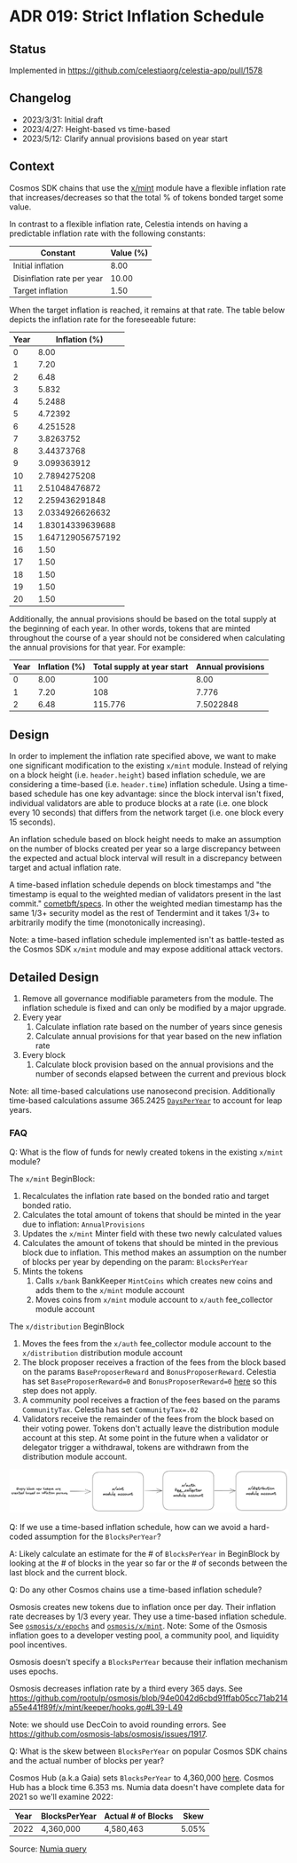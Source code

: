 # ADR 019: Strict Inflation Schedule

## Status

Implemented in <https://github.com/celestiaorg/celestia-app/pull/1578>

## Changelog

- 2023/3/31: Initial draft
- 2023/4/27: Height-based vs time-based
- 2023/5/12: Clarify annual provisions based on year start

## Context

Cosmos SDK chains that use the [x/mint](https://github.com/cosmos/cosmos-sdk/blob/v0.46.15/x/mint/spec/README.md) module have a flexible inflation rate that increases/decreases so that the total % of tokens bonded target some value.

In contrast to a flexible inflation rate, Celestia intends on having a predictable inflation rate with the following constants:

| Constant                   | Value (%) |
|----------------------------|-----------|
| Initial inflation          | 8.00      |
| Disinflation rate per year | 10.00     |
| Target inflation           | 1.50      |

When the target inflation is reached, it remains at that rate.
The table below depicts the inflation rate for the foreseeable future:

| Year | Inflation (%)     |
|------|-------------------|
| 0    | 8.00              |
| 1    | 7.20              |
| 2    | 6.48              |
| 3    | 5.832             |
| 4    | 5.2488            |
| 5    | 4.72392           |
| 6    | 4.251528          |
| 7    | 3.8263752         |
| 8    | 3.44373768        |
| 9    | 3.099363912       |
| 10   | 2.7894275208      |
| 11   | 2.51048476872     |
| 12   | 2.259436291848    |
| 13   | 2.0334926626632   |
| 14   | 1.83014339639688  |
| 15   | 1.647129056757192 |
| 16   | 1.50              |
| 17   | 1.50              |
| 18   | 1.50              |
| 19   | 1.50              |
| 20   | 1.50              |

Additionally, the annual provisions should be based on the total supply at the beginning of each year. In other words, tokens that are minted throughout the course of a year should not be considered when calculating the annual provisions for that year. For example:

| Year | Inflation (%) | Total supply at year start | Annual provisions |
|------|---------------|----------------------------|-------------------|
| 0    | 8.00          | 100                        | 8.00              |
| 1    | 7.20          | 108                        | 7.776             |
| 2    | 6.48          | 115.776                    | 7.5022848         |

## Design

In order to implement the inflation rate specified above, we want to make one significant modification to the existing `x/mint` module. Instead of relying on a block height (i.e. `header.height`) based inflation schedule, we are considering a time-based (i.e. `header.time`) inflation schedule. Using a time-based schedule has one key advantage: since the block interval isn't fixed, individual validators are able to produce blocks at a rate (i.e. one block every 10 seconds) that differs from the network target (i.e. one block every 15 seconds).

An inflation schedule based on block height needs to make an assumption on the number of blocks created per year so a large discrepancy between the expected and actual block interval will result in a discrepancy between target and actual inflation rate.

A time-based inflation schedule depends on block timestamps and "the timestamp is equal to the weighted median of validators present in the last commit." [cometbft/specs](https://github.com/cometbft/cometbft/blob/c58597d656d5c816334aff9ea8e600bdbc534817/spec/core/data_structures.md?plain=1#L127). In other the weighted median timestamp has the same 1/3+ security model as the rest of Tendermint and it takes 1/3+ to arbitrarily modify the time (monotonically increasing).

Note: a time-based inflation schedule implemented isn't as battle-tested as the Cosmos SDK `x/mint` module and may expose additional attack vectors.

## Detailed Design

1. Remove all governance modifiable parameters from the module. The inflation schedule is fixed and can only be modified by a major upgrade.
1. Every year
    1. Calculate inflation rate based on the number of years since genesis
    1. Calculate annual provisions for that year based on the new inflation rate
1. Every block
    1. Calculate block provision based on the annual provisions and the number of seconds elapsed between the current and previous block

Note: all time-based calculations use nanosecond precision. Additionally time-based calculations assume 365.2425 [`DaysPerYear`](https://github.com/celestiaorg/celestia-app/blob/ddaa261b9b0dec5f5ea10dbfab4c8a03c95d7e72/x/mint/types/constants.go#LL13C23-L13C31) to account for leap years.

### FAQ

Q: What is the flow of funds for newly created tokens in the existing `x/mint` module?

The `x/mint` BeginBlock:

1. Recalculates the inflation rate based on the bonded ratio and target bonded ratio.
1. Calculates the total amount of tokens that should be minted in the year due to inflation: `AnnualProvisions`
1. Updates the `x/mint` Minter field with these two newly calculated values
1. Calculates the amount of tokens that should be minted in the previous block due to inflation. This method makes an assumption on the number of blocks per year by depending on the param: `BlocksPerYear`
1. Mints the tokens
    1. Calls `x/bank` BankKeeper `MintCoins` which creates new coins and adds them to the `x/mint` module account
    1. Moves coins from `x/mint` module account to `x/auth` fee_collector module account

The `x/distribution` BeginBlock

1. Moves the fees from the `x/auth` fee_collector module account to the `x/distribution` distribution module account
1. The block proposer receives a fraction of the fees from the block based on the params `BaseProposerReward` and `BonusProposerReward`. Celestia has set `BaseProposerReward=0` and `BonusProposerReward=0` [here](https://github.com/celestiaorg/cosmos-sdk/commit/d931c27bdf9a6958618c541458ca2272a79de787) so this step does not apply.
1. A community pool receives a fraction of the fees based on the params `CommunityTax`. Celestia has set `CommunityTax=.02`
1. Validators receive the remainder of the fees from the block based on their voting power. Tokens don't actually leave the distribution module account at this step. At some point in the future when a validator or delegator trigger a withdrawal, tokens are withdrawn from the distribution module account.

![inflation flow of funds](./assets/inflation-flow-of-funds.png)

Q: If we use a time-based inflation schedule, how can we avoid a hard-coded assumption for the `BlocksPerYear`?

A: Likely calculate an estimate for the # of `BlocksPerYear` in BeginBlock by looking at the # of blocks in the year so far or the # of seconds between the last block and the current block.

Q: Do any other Cosmos chains use a time-based inflation schedule?

Osmosis creates new tokens due to inflation once per day. Their inflation rate decreases by 1/3 every year. They use a time-based inflation schedule. See [`osmosis/x/epochs`](https://github.com/osmosis-labs/osmosis/tree/main/x/epochs) and [`osmosis/x/mint`](https://github.com/osmosis-labs/osmosis/tree/main/x/mint). Note: Some of the Osmosis inflation goes to a developer vesting pool, a community pool, and liquidity pool incentives.

Osmosis doesn't specify a `BlocksPerYear` because their inflation mechanism uses epochs.

Osmosis decreases inflation rate by a third every 365 days. See <https://github.com/rootulp/osmosis/blob/94e0042d6cbd91ffab05cc71ab214a55e441f89f/x/mint/keeper/hooks.go#L39-L49>

Note: we should use DecCoin to avoid rounding errors. See <https://github.com/osmosis-labs/osmosis/issues/1917>.

Q: What is the skew between `BlocksPerYear` on popular Cosmos SDK chains and the actual number of blocks per year?

Cosmos Hub (a.k.a Gaia) sets `BlocksPerYear` to 4,360,000 [here](https://github.com/cosmos/gaia/blob/8a522e98a2863205cf02fb97f8ad27d091670b9d/docs/governance/current-parameters.json#L86). Cosmos Hub has a block time 6.353 ms. Numia data doesn't have complete data for 2021 so we'll examine 2022:

Year | BlocksPerYear | Actual # of Blocks | Skew
-----|---------------|--------------------|------
2022 | 4,360,000     | 4,580,463          | 5.05%

Source: [Numia query](https://console.cloud.google.com/bigquery?sq=611612269782:f0c42f9584c448c78a4ec5f118c2091c)
